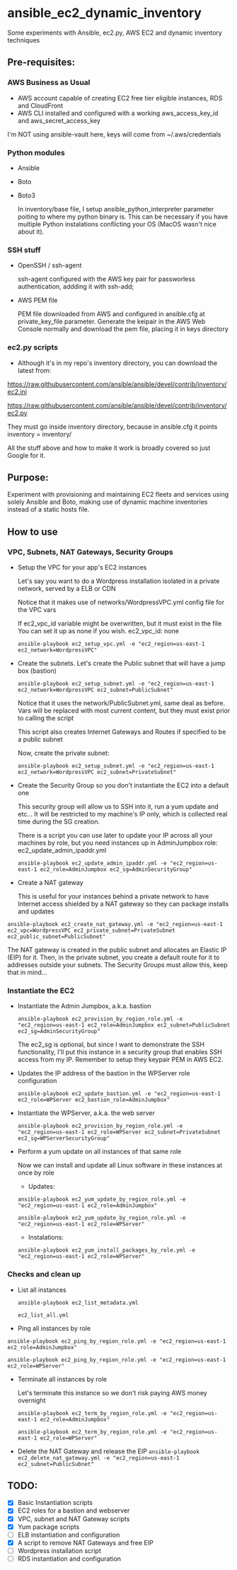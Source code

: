 # ansible_ec2_dynamic_inventory
Some experiments with Ansible, ec2.py, AWS EC2 and dynamic inventory techniques

## Pre-requisites:
### AWS Business as Usual
  * AWS account capable of creating EC2 free tier eligible instances, RDS and CloudFront
  * AWS CLI installed and configured with a working aws_access_key_id and aws_secret_access_key
  
  I'm NOT using ansible-vault here, keys will come from ~/.aws/credentials

### Python modules
  * Ansible
  * Boto
  * Boto3
     
    In inventory/base file, I setup ansible_python_interpreter parameter poiting to where my
    python binary is. This can be necessary if you have multiple Python instalations conflicting
    your OS (MacOS wasn't nice about it).

### SSH stuff
  * OpenSSH / ssh-agent
  
    ssh-agent configured with the AWS key pair for passworless authentication, addding it with ssh-add;
  
  * AWS PEM file
  
    PEM file downloaded from AWS and configured in ansible.cfg at private_key_file parameter.
    Generate the keipair in the AWS Web Console normally and download the pem file, placing it in keys directory

### ec2.py scripts
  * Although it's in my repo's inventory directory, you can download the latest from:

  https://raw.githubusercontent.com/ansible/ansible/devel/contrib/inventory/ec2.ini
  
  https://raw.githubusercontent.com/ansible/ansible/devel/contrib/inventory/ec2.py
  
  They must go inside inventory directory, because in ansible.cfg it points inventory = inventory/
  
  All the stuff above and how to make it work is broadly covered so just Google for it.

## Purpose:

  Experiment with provisioning and maintaining EC2 fleets and services using solely Ansible and Boto, making use of dynamic machine inventories instead of a static hosts file.


## How to use
### VPC, Subnets, NAT Gateways, Security Groups
* Setup the VPC for your app's EC2 instances

  Let's say you want to do a Wordpress installation isolated in a private network, served by a ELB or CDN

  Notice that it makes use of networks/WordpressVPC.yml config file for the VPC vars

  If ec2_vpc_id variable might be overwritten, but it must exist in the file
  You can set it up as none if you wish.
  ec2_vpc_id: none
  
  `ansible-playbook ec2_setup_vpc.yml -e "ec2_region=us-east-1 ec2_network=WordpressVPC"`

* Create the subnets. Let's create the Public subnet that will have a jump box (bastion)

  `ansible-playbook ec2_setup_subnet.yml -e "ec2_region=us-east-1 ec2_network=WordpressVPC ec2_subnet=PublicSubnet"`

  Notice that it uses the network/PublicSubnet.yml, same deal as before. Vars will be replaced with most current content,
  but they must exist prior to calling the script

  This script also creates Internet Gateways and Routes if specified to be a public subnet
  
  Now, create the private subnet:
  
  `ansible-playbook ec2_setup_subnet.yml -e "ec2_region=us-east-1 ec2_network=WordpressVPC ec2_subnet=PrivateSubnet"`

* Create the Security Group so you don't instantiate the EC2 into a default one

  This security group will allow us to SSH into it, run a yum update and etc...
  It will be restricted to my machine's IP only, which is collected real time during the SG creation.

  There is a script you can use later to update your IP across all your machines by role, but you need instances up in AdminJumpbox role: ec2_update_admin_ipaddr.yml
  
  `ansible-playbook ec2_update_admin_ipaddr.yml -e "ec2_region=us-east-1 ec2_role=AdminJumpbox ec2_sg=AdminSecurityGroup"`
 
* Create a NAT gateway

  This is useful for your instances behind a private network to have Internet access shielded by a NAT gateway so they can package installs and updates

 `ansible-playbook ec2_create_nat_gateway.yml -e "ec2_region=us-east-1 ec2_vpc=WordpressVPC ec2_private_subnet=PrivateSubnet ec2_public_subnet=PublicSubnet"`

 The NAT gateway is created in the public subnet and allocates an Elastic IP (EIP) for it. Then, in the private subnet, you create a default route for it to addresses outside your subnets. The Security Groups must allow this, keep that in mind...

### Instantiate the EC2

* Instantiate the Admin Jumpbox, a.k.a. bastion

  `ansible-playbook ec2_provision_by_region_role.yml -e "ec2_region=us-east-1 ec2_role=AdminJumpbox ec2_subnet=PublicSubnet ec2_sg=AdminSecurityGroup"`

  The ec2_sg is optional, but since I want to demonstrate the SSH functionality, I'll put this instance in a security group that enables SSH access from my IP. Remember to setup they keypair PEM in AWS EC2.

* Updates the IP address of the bastion in the WPServer role configuration
 
  `ansible-playbook ec2_update_bastion.yml -e "ec2_region=us-east-1 ec2_role=WPServer ec2_bastion_role=AdminJumpbox"`


* Instantiate the WPServer, a.k.a. the web server

  `ansible-playbook ec2_provision_by_region_role.yml -e "ec2_region=us-east-1 ec2_role=WPServer ec2_subnet=PrivateSubnet ec2_sg=WPServerSecurityGroup"`
  
* Perform a yum update on all instances of that same role

  Now we can install and update all Linux software in these instances at once by role

    * Updates:
  
    `ansible-playbook ec2_yum_update_by_region_role.yml -e "ec2_region=us-east-1 ec2_role=AdminJumpbox"`
  
    `ansible-playbook ec2_yum_update_by_region_role.yml -e "ec2_region=us-east-1 ec2_role=WPServer"`

    * Instalations:
  
    `ansible-playbook ec2_yum_install_packages_by_role.yml -e "ec2_region=us-east-1 ec2_role=WPServer"`

### Checks and clean up

* List all instances

  `ansible-playbook ec2_list_metadata.yml`
  
  `ec2_list_all.yml`
  
 * Ping all instances by role
 
 `ansible-playbook ec2_ping_by_region_role.yml -e "ec2_region=us-east-1 ec2_role=AdminJumpbox"`
 
 `ansible-playbook ec2_ping_by_region_role.yml -e "ec2_region=us-east-1 ec2_role=WPServer"`

* Terminate all instances by role

  Let's terminate this instance so we don't risk paying AWS money overnight

  `ansible-playbook ec2_term_by_region_role.yml -e "ec2_region=us-east-1 ec2_role=AdminJumpbox"`
  
  `ansible-playbook ec2_term_by_region_role.yml -e "ec2_region=us-east-1 ec2_role=WPServer"`

* Delete the NAT Gateway and release the EIP
 `ansible-playbook ec2_delete_nat_gateway.yml -e "ec2_region=us-east-1 ec2_subnet=PublicSubnet"`

## TODO:
  - [x] Basic Instantiation scripts
  - [x] EC2 roles for a bastion and webserver
  - [x] VPC, subnet and NAT Gateway scripts
  - [x] Yum package scripts
  - [ ] ELB instantiation and configuration
  - [x] A script to remove NAT Gateways and free EIP
  - [ ] Wordpress installation script
  - [ ] RDS instantiation and configuration
